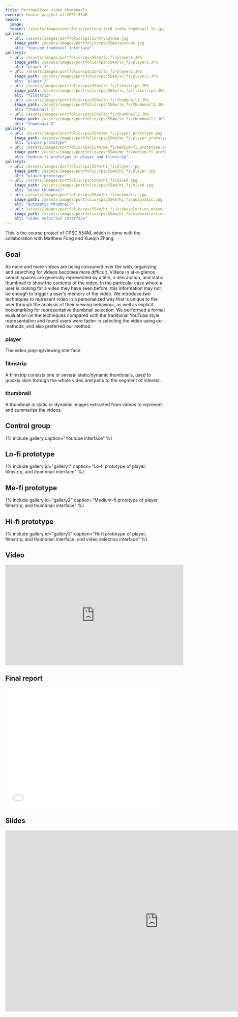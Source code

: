 ```yaml
---
title: Personalized video thumbnails
excerpt: Course project of CPSC 554M
header:
  image:
  teaser: /assets/images/portfolio/personalized_video_thumbnail_th.jpg
gallery:
  - url: /assets/images/portfolio/cpsc554m/youtube.jpg
    image_path: /assets/images/portfolio/cpsc554m/youtube.jpg
    alt: "Youtube thumbnail interface"
gallery1:
  - url: /assets/images/portfolio/cpsc554m/lo_fi/player1.JPG
    image_path: /assets/images/portfolio/cpsc554m/lo_fi/player1.JPG
    alt: "player 1"
  - url: /assets/images/portfolio/cpsc554m/lo_fi/player2.JPG
    image_path: /assets/images/portfolio/cpsc554m/lo_fi/player2.JPG
    alt: "player 2"
  - url: /assets/images/portfolio/cpsc554m/lo_fi/filmstrips.JPG
    image_path: /assets/images/portfolio/cpsc554m/lo_fi/filmstrips.JPG
    alt: "filmstrip"
  - url: /assets/images/portfolio/cpsc554m/lo_fi/thumbnail1.JPG
    image_path: /assets/images/portfolio/cpsc554m/lo_fi/thumbnail1.JPG
    alt: "thumbnail 1"
  - url: /assets/images/portfolio/cpsc554m/lo_fi/thumbnail2.JPG
    image_path: /assets/images/portfolio/cpsc554m/lo_fi/thumbnail2.JPG
    alt: "thumbnail 2"
gallery2:
  - url: /assets/images/portfolio/cpsc554m/me_fi/player_prototype.png
    image_path: /assets/images/portfolio/cpsc554m/me_fi/player_prototype.png
    alt: "player prototype"
  - url: /assets/images/portfolio/cpsc554m/me_fi/medium-fi_prototype.png
    image_path: /assets/images/portfolio/cpsc554m/me_fi/medium-fi_prototype.png
    alt: "medium-fi prototype of player and filmstrip"
gallery3:
  - url: /assets/images/portfolio/cpsc554m/hi_fi/player.jpg
    image_path: /assets/images/portfolio/cpsc554m/hi_fi/player.jpg
    alt: "player prototype"
  - url: /assets/images/portfolio/cpsc554m/hi_fi/mixed.jpg
    image_path: /assets/images/portfolio/cpsc554m/hi_fi/mixed.jpg
    alt: "mixed thumbnail"
  - url: /assets/images/portfolio/cpsc554m/hi_fi/automatic.jpg
    image_path: /assets/images/portfolio/cpsc554m/hi_fi/automatic.jpg
    alt: "automatic thumbnail"
  - url: /assets/images/portfolio/cpsc554m/hi_fi/videoselection_mixed.jpg
    image_path: /assets/images/portfolio/cpsc554m/hi_fi/videoselection_mixed.jpg
    alt: "video selection interface"
---
```


This is the course project of CPSC 554M, which is done with the collaboration with Matthew Fong and Xueqin Zhang.

## Goal

As more and more videos are being consumed over the web, organizing and searching for videos becomes more difficult. Videos in at-a-glance search spaces are generally represented by a title, a description, and static thumbnail to show the contents of the video. In the particular case where a user is looking for a video they have seen before, this information may not be enough to trigger a user's memory of the video. We introduce two techniques to represent video in a personalized way that is unique to the user through the analysis of their viewing behaviour, as well as explicit bookmarking for representative thumbnail selection. We performed a formal evaluation on the techniques compared with the traditional YouTube style representation and found users were faster in selecting the video using our methods, and also preferred our method.

### player

The video playing/viewing interface

### filmstrip

A filmstrip consists one or several static/dynamic thumbnails, used to quickly skim through the whole video and jump to the segment of interest.

### thumbnail

A thumbnail is static or dynamic images extracted from videos to represent and summarize the videos.

## Control group

{% include gallery caption="Youtube interface" %}

## Lo-fi prototype

{% include gallery id="gallery1" caption="Lo-fi prototype of player, filmstrip, and thumbnail interface" %}

## Me-fi prototype

{% include gallery id="gallery2" caption="Medium-fi prototype of player, filmstrip, and thumbnail interface" %}

## Hi-fi prototype

{% include gallery id="gallery3" caption="Hi-fi prototype of player, filmstrip, and thumbnail interface, and video selection interface" %}

## Video

<iframe width="560" height="315" src="https://www.youtube.com/embed/AjiB076flu0" frameborder="0" allowfullscreen></iframe>

## Final report

<embed src="/assets/files/cpsc554m_personalized-video-thumbnails.pdf" width="500" height="375" type='application/pdf'>

## Slides

<iframe src="https://docs.google.com/presentation/d/1gf6stA4BZZLoyt0Nk6QpQSoB8qC6mup5HjFcGwzlTYk/embed?start=false&loop=false&delayms=3000" frameborder="0" width="960" height="569" allowfullscreen="true" mozallowfullscreen="true" webkitallowfullscreen="true"></iframe>


